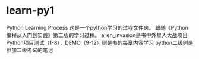 # learn-py1
Python Learning Process
这是一个python学习的过程文件夹。
跟随《Python编程从入门到实践》第二版的学习过程。
alien_invasion是书中外星人大战项目
Python项目测试（1-8），DEMO（9-12）则是书的每章内容学习
python二级则是参加二级考试的笔记
